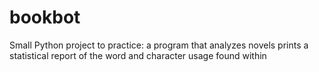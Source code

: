 # bookbot
Small Python project to practice: a program that analyzes novels prints a statistical report of the word and character usage found within
